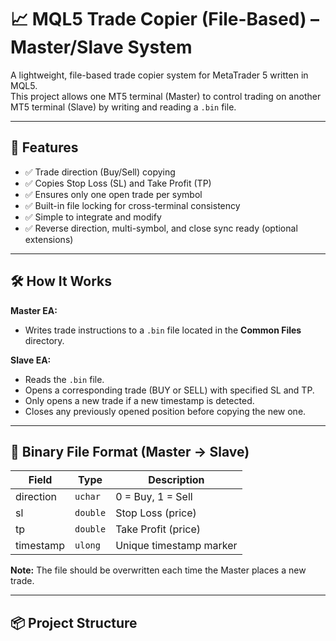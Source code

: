 # 📈 MQL5 Trade Copier (File-Based) – Master/Slave System

A lightweight, file-based trade copier system for MetaTrader 5 written in MQL5.  
This project allows one MT5 terminal (Master) to control trading on another MT5 terminal (Slave) by writing and reading a `.bin` file.

---

## 🚀 Features

- ✅ Trade direction (Buy/Sell) copying  
- ✅ Copies Stop Loss (SL) and Take Profit (TP)  
- ✅ Ensures only one open trade per symbol  
- ✅ Built-in file locking for cross-terminal consistency  
- ✅ Simple to integrate and modify  
- ✅ Reverse direction, multi-symbol, and close sync ready (optional extensions)

---

## 🛠️ How It Works

**Master EA:**
- Writes trade instructions to a `.bin` file located in the **Common Files** directory.

**Slave EA:**
- Reads the `.bin` file.
- Opens a corresponding trade (BUY or SELL) with specified SL and TP.
- Only opens a new trade if a new timestamp is detected.
- Closes any previously opened position before copying the new one.

---

## 📁 Binary File Format (Master -> Slave)

| Field        | Type    | Description              |
|--------------|---------|--------------------------|
| direction    | `uchar` | 0 = Buy, 1 = Sell        |
| sl           | `double`| Stop Loss (price)        |
| tp           | `double`| Take Profit (price)      |
| timestamp    | `ulong` | Unique timestamp marker  |

**Note:** The file should be overwritten each time the Master places a new trade.

---

## 📦 Project Structure

